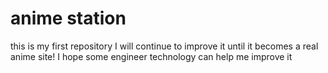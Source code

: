 # anime station
this is my first repository
I will continue to improve it until it becomes a real anime site!
I hope some engineer technology can help me improve it
